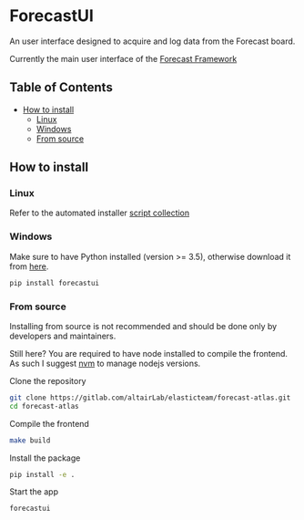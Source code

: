 # ForecastUI

An user interface designed to acquire and log data from the Forecast board.

Currently the main user interface of the [Forecast Framework](https://gitlab.com/altairLab/elasticteam/forecastnucleoframework)


## Table of Contents

- [How to install](#how-to-install)
    - [Linux](#linux)
    - [Windows](#windows)
    - [From source](#from-source)

## How to install

### Linux

Refer to the automated installer [script collection](https://gitlab.com/altairLab/elasticteam/forecast/get-forecast)

### Windows
Make sure to have Python installed (version >= 3.5), otherwise download it from [here](https://www.python.org).
```bash
pip install forecastui
```

### From source
Installing from source is not recommended and should be done only by developers and maintainers.

Still here? You are required to have node installed to compile the frontend. As such I suggest [nvm](https://github.com/nvm-sh/nvm) to manage nodejs versions.

Clone the repository
```bash
git clone https://gitlab.com/altairLab/elasticteam/forecast-atlas.git
cd forecast-atlas
```
Compile the frontend
```bash
make build
```
Install the package
```bash
pip install -e .
```

Start the app
```bash
forecastui
```
